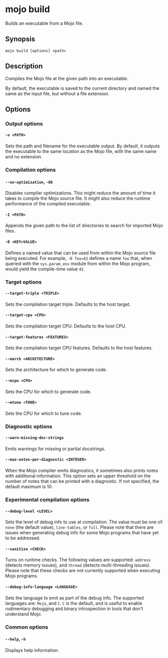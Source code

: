 # mojo build

Builds an executable from a Mojo file.

## Synopsis

```
mojo build [options] <path>
```

## Description

Compiles the Mojo file at the given path into an executable.

By default, the executable is saved to the current directory and named the same as the input file, but without a file extension.

## Options

### Output options

#### `-o <PATH>`

Sets the path and filename for the executable output. By default, it outputs the executable to the same location as the Mojo file, with the same name and no extension.

### Compilation options

#### `--no-optimization`, `-O0`

Disables compiler optimizations. This might reduce the amount of time it takes to compile the Mojo source file. It might also reduce the runtime performance of the compiled executable.

#### `-I <PATH>`

Appends the given path to the list of directories to search for imported Mojo files.

#### `-D <KEY=VALUE>`

Defines a named value that can be used from within the Mojo source file being executed. For example, `-D foo=42` defines a name `foo` that, when queried with the `sys.param_env` module from within the Mojo program, would yield the compile-time value `42`.

### Target options

#### `--target-triple <TRIPLE>`

Sets the compilation target triple. Defaults to the host target.

#### `--target-cpu <CPU>`

Sets the compilation target CPU. Defaults to the host CPU.

#### `--target-features <FEATURES>`

Sets the compilation target CPU features. Defaults to the host features.

#### `--march <ARCHITECTURE>`

Sets the architecture for which to generate code.

#### `--mcpu <CPU>`

Sets the CPU for which to generate code.

#### `--mtune <TUNE>`

Sets the CPU for which to tune code.

### Diagnostic options

#### `--warn-missing-doc-strings`

Emits warnings for missing or partial docstrings.

#### `--max-notes-per-diagnostic <INTEGER>`

When the Mojo compiler emits diagnostics, it sometimes also prints notes with additional information. This option sets an upper threshold on the number of notes that can be printed with a diagnostic. If not specified, the default maximum is 10.

### Experimental compilation options

#### `--debug-level <LEVEL>`

Sets the level of debug info to use at compilation. The value must be one of: `none` (the default value), `line-tables`, or `full`. Please note that there are issues when generating debug info for some Mojo programs that have yet to be addressed.

#### `--sanitize <CHECK>`

Turns on runtime checks. The following values are supported: `address` (detects memory issues), and `thread` (detects multi-threading issues). Please note that these checks are not currently supported when executing Mojo programs.

#### `--debug-info-language <LANGUAGE>`

Sets the language to emit as part of the debug info. The supported languages are: `Mojo`, and `C`. `C` is the default, and is useful to enable rudimentary debugging and binary introspection in tools that don't understand Mojo.

### Common options

#### `--help`, `-h`

Displays help information.
